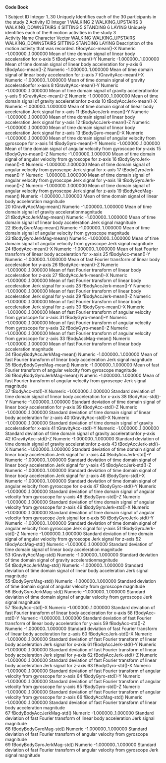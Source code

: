 **Code Book**

1
Subject ID
	Integer
		1..30
			Uniquely Identifies each of the 30 participants in the study
2
Activity ID
	Integer
		1	WALKING
		2	WALKING_UPSTAIRS
		3	WALKING_DOWNSTAIRS
		4	SITTING
		5	STANDING
		6	LAYING
			Uniquely identifies each of the 6 motion activities in the study
3			
Activity Name
	Character Vector
		WALKING
		WALKING_UPSTAIRS
		WALKING_DOWNSTAIRS
		SITTING
		STANDING
		LAYING
			Description of the motion activity that was recorded. 
tBodyAcc-mean()-X
 	Numeric 
 		-1.000000..1.000000 
 			Mean of time domain signal  of linear body acceleration for x-axis 
5
tBodyAcc-mean()-Y
 	Numeric 
 		-1.000000..1.000000 
 			Mean of time domain signal  of linear body acceleration for y-axis 
6
tBodyAcc-mean()-Z
 	Numeric 
 		-1.000000..1.000000 
 			Mean of time domain signal  of linear body acceleration for z-axis 
7
tGravityAcc-mean()-X
 	Numeric 
 		-1.000000..1.000000 
 			Mean of time domain signal  of gravity accelerationfor x-axis 
8
tGravityAcc-mean()-Y
 	Numeric 
 		-1.000000..1.000000 
 			Mean of time domain signal  of gravity accelerationfor y-axis 
9
tGravityAcc-mean()-Z
 	Numeric 
 		-1.000000..1.000000 
 			Mean of time domain signal  of gravity accelerationfor z-axis 
10
tBodyAccJerk-mean()-X
 	Numeric 
 		-1.000000..1.000000 
 			Mean of time domain signal  of linear body acceleration Jerk signal for x-axis 
11
tBodyAccJerk-mean()-Y
 	Numeric 
 		-1.000000..1.000000 
 			Mean of time domain signal  of linear body acceleration Jerk signal for y-axis 
12
tBodyAccJerk-mean()-Z
 	Numeric 
 		-1.000000..1.000000 
 			Mean of time domain signal  of linear body acceleration Jerk signal for z-axis 
13
tBodyGyro-mean()-X
 	Numeric 
 		-1.000000..1.000000 
 			Mean of time domain signal  of angular velocity from gyroscope for x-axis 
14
tBodyGyro-mean()-Y
 	Numeric 
 		-1.000000..1.000000 
 			Mean of time domain signal  of angular velocity from gyroscope for y-axis 
15
tBodyGyro-mean()-Z
 	Numeric 
 		-1.000000..1.000000 
 			Mean of time domain signal  of angular velocity from gyroscope for z-axis 
16
tBodyGyroJerk-mean()-X
 	Numeric 
 		-1.000000..1.000000 
 			Mean of time domain signal  of angular velocity from gyroscope Jerk signal for x-axis 
17
tBodyGyroJerk-mean()-Y
 	Numeric 
 		-1.000000..1.000000 
 			Mean of time domain signal  of angular velocity from gyroscope Jerk signal for y-axis 
18
tBodyGyroJerk-mean()-Z
 	Numeric 
 		-1.000000..1.000000 
 			Mean of time domain signal  of angular velocity from gyroscope Jerk signal for z-axis 
19
tBodyAccMag-mean()
 	Numeric 
 		-1.000000..1.000000 
 			Mean of time domain signal  of linear body acceleration magnitude  
20
tGravityAccMag-mean()
 	Numeric 
 		-1.000000..1.000000 
 			Mean of time domain signal  of gravity accelerationmagnitude  
21
tBodyAccJerkMag-mean()
 	Numeric 
 		-1.000000..1.000000 
 			Mean of time domain signal  of linear body acceleration Jerk signal magnitude  
22
tBodyGyroMag-mean()
 	Numeric 
 		-1.000000..1.000000 
 			Mean of time domain signal  of angular velocity from gyroscope magnitude  
23
tBodyGyroJerkMag-mean()
 	Numeric 
 		-1.000000..1.000000 
 			Mean of time domain signal  of angular velocity from gyroscope Jerk signal magnitude  
24
fBodyAcc-mean()-X
 	Numeric 
 		-1.000000..1.000000 
 			Mean of fast Fourier transform  of linear body acceleration for x-axis 
25
fBodyAcc-mean()-Y
 	Numeric 
 		-1.000000..1.000000 
 			Mean of fast Fourier transform  of linear body acceleration for y-axis 
26
fBodyAcc-mean()-Z
 	Numeric 
 		-1.000000..1.000000 
 			Mean of fast Fourier transform  of linear body acceleration for z-axis 
27
fBodyAccJerk-mean()-X
 	Numeric 
 		-1.000000..1.000000 
 			Mean of fast Fourier transform  of linear body acceleration Jerk signal for x-axis 
28
fBodyAccJerk-mean()-Y
 	Numeric 
 		-1.000000..1.000000 
 			Mean of fast Fourier transform  of linear body acceleration Jerk signal for y-axis 
29
fBodyAccJerk-mean()-Z
 	Numeric 
 		-1.000000..1.000000 
 			Mean of fast Fourier transform  of linear body acceleration Jerk signal for z-axis 
30
fBodyGyro-mean()-X
 	Numeric 
 		-1.000000..1.000000 
 			Mean of fast Fourier transform  of angular velocity from gyroscope for x-axis 
31
fBodyGyro-mean()-Y
 	Numeric 
 		-1.000000..1.000000 
 			Mean of fast Fourier transform  of angular velocity from gyroscope for y-axis 
32
fBodyGyro-mean()-Z
 	Numeric 
 		-1.000000..1.000000 
 			Mean of fast Fourier transform  of angular velocity from gyroscope for z-axis 
33
fBodyAccMag-mean()
 	Numeric 
 		-1.000000..1.000000 
 			Mean of fast Fourier transform  of linear body acceleration magnitude  
34
fBodyBodyAccJerkMag-mean()
 	Numeric 
 		-1.000000..1.000000 
 			Mean of fast Fourier transform  of linear body acceleration Jerk signal magnitude  
35
fBodyBodyGyroMag-mean()
 	Numeric 
 		-1.000000..1.000000 
 			Mean of fast Fourier transform  of angular velocity from gyroscope magnitude  
36
fBodyBodyGyroJerkMag-mean()
 	Numeric 
 		-1.000000..1.000000 
 			Mean of fast Fourier transform  of angular velocity from gyroscope Jerk signal magnitude  
37
tBodyAcc-std()-X
 	Numeric 
 		-1.000000..1.000000 
 			Standard deviation of time domain signal  of linear body acceleration for x-axis 
38
tBodyAcc-std()-Y
 	Numeric 
 		-1.000000..1.000000 
 			Standard deviation of time domain signal  of linear body acceleration for y-axis 
39
tBodyAcc-std()-Z
 	Numeric 
 		-1.000000..1.000000 
 			Standard deviation of time domain signal  of linear body acceleration for z-axis 
40
tGravityAcc-std()-X
 	Numeric 
 		-1.000000..1.000000 
 			Standard deviation of time domain signal  of gravity accelerationfor x-axis 
41
tGravityAcc-std()-Y
 	Numeric 
 		-1.000000..1.000000 
 			Standard deviation of time domain signal  of gravity accelerationfor y-axis 
42
tGravityAcc-std()-Z
 	Numeric 
 		-1.000000..1.000000 
 			Standard deviation of time domain signal  of gravity accelerationfor z-axis 
43
tBodyAccJerk-std()-X
 	Numeric 
 		-1.000000..1.000000 
 			Standard deviation of time domain signal  of linear body acceleration Jerk signal for x-axis 
44
tBodyAccJerk-std()-Y
 	Numeric 
 		-1.000000..1.000000 
 			Standard deviation of time domain signal  of linear body acceleration Jerk signal for y-axis 
45
tBodyAccJerk-std()-Z
 	Numeric 
 		-1.000000..1.000000 
 			Standard deviation of time domain signal  of linear body acceleration Jerk signal for z-axis 
46
tBodyGyro-std()-X
 	Numeric 
 		-1.000000..1.000000 
 			Standard deviation of time domain signal  of angular velocity from gyroscope for x-axis 
47
tBodyGyro-std()-Y
 	Numeric 
 		-1.000000..1.000000 
 			Standard deviation of time domain signal  of angular velocity from gyroscope for y-axis 
48
tBodyGyro-std()-Z
 	Numeric 
 		-1.000000..1.000000 
 			Standard deviation of time domain signal  of angular velocity from gyroscope for z-axis 
49
tBodyGyroJerk-std()-X
 	Numeric 
 		-1.000000..1.000000 
 			Standard deviation of time domain signal  of angular velocity from gyroscope Jerk signal for x-axis 
50
tBodyGyroJerk-std()-Y
 	Numeric 
 		-1.000000..1.000000 
 			Standard deviation of time domain signal  of angular velocity from gyroscope Jerk signal for y-axis 
51
tBodyGyroJerk-std()-Z
 	Numeric 
 		-1.000000..1.000000 
 			Standard deviation of time domain signal  of angular velocity from gyroscope Jerk signal for z-axis 
52
tBodyAccMag-std()
 	Numeric 
 		-1.000000..1.000000 
 			Standard deviation of time domain signal  of linear body acceleration magnitude  
53
tGravityAccMag-std()
 	Numeric 
 		-1.000000..1.000000 
 			Standard deviation of time domain signal  of gravity accelerationmagnitude  
54
tBodyAccJerkMag-std()
 	Numeric 
 		-1.000000..1.000000 
 			Standard deviation of time domain signal  of linear body acceleration Jerk signal magnitude  
55
tBodyGyroMag-std()
 	Numeric 
 		-1.000000..1.000000 
 			Standard deviation of time domain signal  of angular velocity from gyroscope magnitude  
56
tBodyGyroJerkMag-std()
 	Numeric 
 		-1.000000..1.000000 
 			Standard deviation of time domain signal  of angular velocity from gyroscope Jerk signal magnitude  
57
fBodyAcc-std()-X
 	Numeric 
 		-1.000000..1.000000 
 			Standard deviation of fast Fourier transform  of linear body acceleration for x-axis 
58
fBodyAcc-std()-Y
 	Numeric 
 		-1.000000..1.000000 
 			Standard deviation of fast Fourier transform  of linear body acceleration for y-axis 
59
fBodyAcc-std()-Z
 	Numeric 
 		-1.000000..1.000000 
 			Standard deviation of fast Fourier transform  of linear body acceleration for z-axis 
60
fBodyAccJerk-std()-X
 	Numeric 
 		-1.000000..1.000000 
 			Standard deviation of fast Fourier transform  of linear body acceleration Jerk signal for x-axis 
61
fBodyAccJerk-std()-Y
 	Numeric 
 		-1.000000..1.000000 
 			Standard deviation of fast Fourier transform  of linear body acceleration Jerk signal for y-axis 
62
fBodyAccJerk-std()-Z
 	Numeric 
 		-1.000000..1.000000 
 			Standard deviation of fast Fourier transform  of linear body acceleration Jerk signal for z-axis 
63
fBodyGyro-std()-X
 	Numeric 
 		-1.000000..1.000000 
 			Standard deviation of fast Fourier transform  of angular velocity from gyroscope for x-axis 
64
fBodyGyro-std()-Y
 	Numeric 
 		-1.000000..1.000000 
 			Standard deviation of fast Fourier transform  of angular velocity from gyroscope for y-axis 
65
fBodyGyro-std()-Z
 	Numeric 
 		-1.000000..1.000000 
 			Standard deviation of fast Fourier transform  of angular velocity from gyroscope for z-axis 
66
fBodyAccMag-std()
 	Numeric 
 		-1.000000..1.000000 
 			Standard deviation of fast Fourier transform  of linear body acceleration magnitude  
67
fBodyBodyAccJerkMag-std()
 	Numeric 
 		-1.000000..1.000000 
 			Standard deviation of fast Fourier transform  of linear body acceleration Jerk signal magnitude  
68
fBodyBodyGyroMag-std()
 	Numeric 
 		-1.000000..1.000000 
 			Standard deviation of fast Fourier transform  of angular velocity from gyroscope magnitude  
69
fBodyBodyGyroJerkMag-std()
 	Numeric 
 		-1.000000..1.000000 
 			Standard deviation of fast Fourier transform  of angular velocity from gyroscope Jerk signal magnitude  
